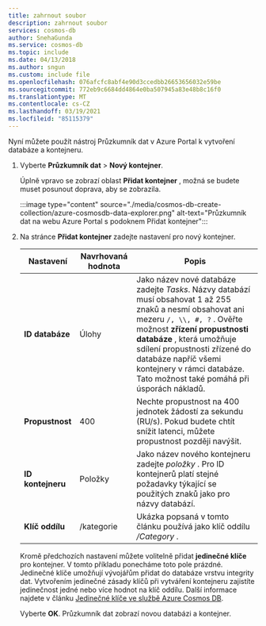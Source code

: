 ```yaml
---
title: zahrnout soubor
description: zahrnout soubor
services: cosmos-db
author: SnehaGunda
ms.service: cosmos-db
ms.topic: include
ms.date: 04/13/2018
ms.author: sngun
ms.custom: include file
ms.openlocfilehash: 076afcfc8abf4e90d3ccedbb26653656032e59be
ms.sourcegitcommit: 772eb9c6684dd4864e0ba507945a83e48b8c16f0
ms.translationtype: MT
ms.contentlocale: cs-CZ
ms.lasthandoff: 03/19/2021
ms.locfileid: "85115379"
---
```

Nyní můžete použít nástroj Průzkumník dat v Azure Portal k vytvoření databáze a kontejneru. 

1. Vyberte **Průzkumník dat**  >  **Nový kontejner**. 
    
    Úplně vpravo se zobrazí oblast **Přidat kontejner** , možná se budete muset posunout doprava, aby se zobrazila.

    :::image type="content" source="./media/cosmos-db-create-collection/azure-cosmosdb-data-explorer.png" alt-text="Průzkumník dat na webu Azure Portal s podoknem Přidat kontejner":::

2. Na stránce **Přidat kontejner** zadejte nastavení pro nový kontejner.

    |Nastavení|Navrhovaná hodnota|Popis
    |---|---|---|
    |**ID databáze**|Úlohy|Jako název nové databáze zadejte *Tasks*. Názvy databází musí obsahovat 1 až 255 znaků a nesmí obsahovat ani mezeru `/, \\, #, ?` . Ověřte možnost **zřízení propustnosti databáze** , která umožňuje sdílení propustnosti zřízené do databáze napříč všemi kontejnery v rámci databáze. Tato možnost také pomáhá při úsporách nákladů. |
    |**Propustnost**|400|Nechte propustnost na 400 jednotek žádostí za sekundu (RU/s). Pokud budete chtít snížit latenci, můžete propustnost později navýšit.| 
    |**ID kontejneru**|Položky|Jako název nového kontejneru zadejte *položky* . Pro ID kontejnerů platí stejné požadavky týkající se použitých znaků jako pro názvy databází.|
    |**Klíč oddílu**| /kategorie| Ukázka popsaná v tomto článku používá jako klíč oddílu */Category* .|
    
    Kromě předchozích nastavení můžete volitelně přidat **jedinečné klíče** pro kontejner. V tomto příkladu ponecháme toto pole prázdné. Jedinečné klíče umožňují vývojářům přidat do databáze vrstvu integrity dat. Vytvořením jedinečné zásady klíčů při vytváření kontejneru zajistíte jedinečnost jedné nebo více hodnot na klíč oddílu. Další informace najdete v článku [Jedinečné klíče ve službě Azure Cosmos DB](../articles/cosmos-db/unique-keys.md).
    
    Vyberte **OK**. Průzkumník dat zobrazí novou databázi a kontejner.
